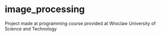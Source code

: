 # image_processing
Project made at programming course provided at Wroclaw University of Science and Technology
